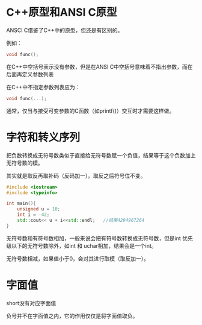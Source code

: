 # C++原型和ANSI C原型

ANSCI C借鉴了C++中的原型，但还是有区别的。

例如：

```c++
void func();
```

在C++中空括号表示没有参数，但是在ANSI C中空括号意味着不指出参数，而在后面再定义参数列表

在C++中不指定参数列表应为：

```c++
void func(...);
```

通常，仅当与接受可变参数的C函数（如printf()）交互时才需要这样做。

# 字符和转义序列

把负数转换成无符号数类似于直接给无符号数赋一个负值，结果等于这个负数加上无符号数的模。

其实就是取反再取补码（反码加一）。取反之后符号位不变。

```c++
#include <iostream>
#include <typeinfo>

int main(){
    unsigned u = 10;
    int i = -42;
    std::cout<< u + i<<std::endl;	//结果4294967264
} 
```

无符号数和有符号数相加，一般来说会把有符号数转换成无符号数，但是int 优先级以下的无符号数除外，如int 和 uchar相加，结果会是一个int。

无符号数相减，如果值小于0，会对其进行取模（取反加一）。

# 字面值

short没有对应字面值

负号并不在字面值之内，它的作用仅仅是将字面值取负。